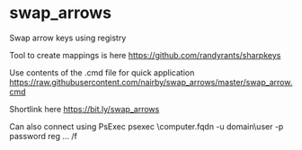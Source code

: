 # swap_arrows
Swap arrow keys using registry

Tool to create mappings is here https://github.com/randyrants/sharpkeys

Use contents of the .cmd file for quick application
https://raw.githubusercontent.com/nairby/swap_arrows/master/swap_arrow.cmd

Shortlink here
https://bit.ly/swap_arrows

Can also connect using PsExec
psexec \\computer.fqdn -u domain\user -p password reg ... /f
